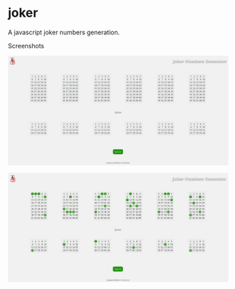 # joker

A javascript joker numbers generation.

Screenshots

![Alt text](/screenshot/screen_1.png?raw=true "screenshot 1")

![Alt text](/screenshot/screen_2.png?raw=true "screenshot 2")
